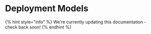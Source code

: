 # Deployment Models

{% hint style="info" %}
We're currently updating this documentation - check back soon!
{% endhint %}
